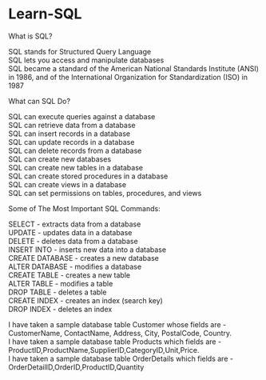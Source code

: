 # Learn-SQL

What is SQL?

SQL stands for Structured Query Language \
SQL lets you access and manipulate databases \
SQL became a standard of the American National Standards Institute (ANSI) in 1986, and of the International Organization for Standardization (ISO) in 1987

What can SQL Do?

SQL can execute queries against a database\
SQL can retrieve data from a database\
SQL can insert records in a database\
SQL can update records in a database\
SQL can delete records from a database\
SQL can create new databases\
SQL can create new tables in a database\
SQL can create stored procedures in a database\
SQL can create views in a database\
SQL can set permissions on tables, procedures, and views

Some of The Most Important SQL Commands:

SELECT - extracts data from a database\
UPDATE - updates data in a database\
DELETE - deletes data from a database\
INSERT INTO - inserts new data into a database\
CREATE DATABASE - creates a new database\
ALTER DATABASE - modifies a database\
CREATE TABLE - creates a new table\
ALTER TABLE - modifies a table\
DROP TABLE - deletes a table\
CREATE INDEX - creates an index (search key)\
DROP INDEX - deletes an index

I have taken a sample database table Customer whose fields are - CustomerName, ContactName, Address, City, PostalCode, Country. \
I have taken a sample database table Products which fields are - ProductID,ProductName,SupplierID,CategoryID,Unit,Price.\
I have taken a sample database table OrderDetails which fields are - OrderDetailID,OrderID,ProductID,Quantity


	

